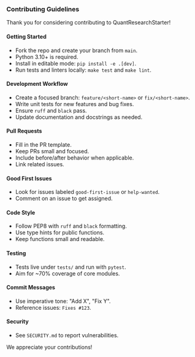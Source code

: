 ### Contributing Guidelines

Thank you for considering contributing to QuantResearchStarter!

#### Getting Started
- Fork the repo and create your branch from `main`.
- Python 3.10+ is required.
- Install in editable mode: `pip install -e .[dev]`.
- Run tests and linters locally: `make test` and `make lint`.

#### Development Workflow
- Create a focused branch: `feature/<short-name>` or `fix/<short-name>`.
- Write unit tests for new features and bug fixes.
- Ensure `ruff` and `black` pass.
- Update documentation and docstrings as needed.

#### Pull Requests
- Fill in the PR template.
- Keep PRs small and focused.
- Include before/after behavior when applicable.
- Link related issues.

#### Good First Issues
- Look for issues labeled `good-first-issue` or `help-wanted`.
- Comment on an issue to get assigned.

#### Code Style
- Follow PEP8 with `ruff` and `black` formatting.
- Use type hints for public functions.
- Keep functions small and readable.

#### Testing
- Tests live under `tests/` and run with `pytest`.
- Aim for ~70% coverage of core modules.

#### Commit Messages
- Use imperative tone: "Add X", "Fix Y".
- Reference issues: `Fixes #123`.

#### Security
- See `SECURITY.md` to report vulnerabilities.

We appreciate your contributions!




